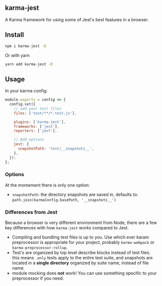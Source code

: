 ## karma-jest

A Karma framework for using some of Jest's best features in a browser.

## Install

```sh
npm i karma-jest -D
```

Or with yarn

```sh
yarn add karma-jest -D
```

## Usage

In your karma config:

```js
module.exports = config => {
  config.set({
    // add your test files
    files: ['test/**/*.test.js'],

    plugins: ['karma-jest'],
    frameworks: ['jest'],
    reporters: ['jest'],

    // Add options
    jest: {
      snapshotPath: 'test/__snapshots__',
    },
  });
};
```

### Options

At the momement there is only one option:

- `snapshotPath`: the directory snapshots are saved in, defaults to: `path.join(karmaConfig.basePath, '__snapshots__')`

### Differences from Jest

Because a browser is very different environment from Node, there are a few
key differences with how `karma-jest` works compared to Jest.

- Compiling and bundling test files is up to you. Use which ever karam preprocessor
  is appropriate for your project, probably `karma-webpack` or `karma-preprocessor-rollup`.
- Test's are organized by top level describe blocks instead of test files.
  this means `.only` tests apply to the entire test suite, and snapshots are located in a **single directory** organized by suite name, instead of file name.
- module mocking does **not** work! You can use something specific to your preprocessor if you need.
